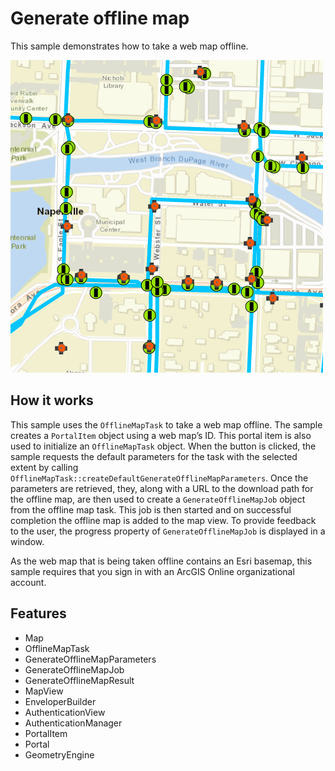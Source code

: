 # Generate offline map

This sample demonstrates how to take a web map offline.

![](screenshot.png)

## How it works
This sample uses the `OfflineMapTask` to take a web map offline. The sample creates a `PortalItem` object using a web map’s ID. This portal item is also used to initialize an `OfflineMapTask` object. When the button is clicked, the sample requests the default parameters for the task with the selected extent by calling `OfflineMapTask::createDefaultGenerateOfflineMapParameters`. Once the parameters are retrieved, they, along with a URL to the download path for the offline map, are then used to create a `GenerateOfflineMapJob` object from the offline map task. This job is then started and on successful completion the offline map is added to the map view. To provide feedback to the user, the progress property of `GenerateOfflineMapJob` is displayed in a window.

As the web map that is being taken offline contains an Esri basemap, this sample requires that you sign in with an ArcGIS Online organizational account.

## Features
- Map
- OfflineMapTask
- GenerateOfflineMapParameters
- GenerateOfflineMapJob
- GenerateOfflineMapResult
- MapView
- EnveloperBuilder
- AuthenticationView
- AuthenticationManager
- PortalItem
- Portal
- GeometryEngine
